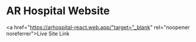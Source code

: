 # AR Hospital Website
  
<a href="https://arhospital-react.web.app/"target="_blank" rel="noopener noreferrer">Live Site Link</a>
 


